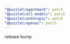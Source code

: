 ```yaml
---
"@puzzlet/agentmark": patch
"@puzzlet/all-models": patch
"@puzzlet/anthropic": patch
"@puzzlet/openai": patch
---
```


release bump
